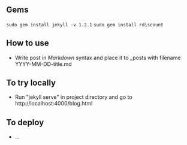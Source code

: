 ## Gems
`sudo gem install jekyll -v 1.2.1`
`sudo gem install rdiscount`

## How to use
* Write post in *Markdown* syntax and place it to _posts with filename YYYY-MM-DD-title.md

## To try locally
* Run "jekyll serve" in project directory and go to http://localhost:4000/blog.html

## To deploy
* ...
